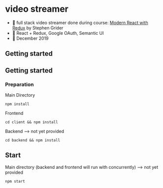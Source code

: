 # video streamer

 - :mega: full stack video streamer done during course: [Modern React with Redux](https://www.udemy.com/share/100YAOBUAcc11bTHw=/) by Stephen Grider
 - :wrench: React + Redux, Google OAuth, Semantic UI
 - :date: December 2019
  
 ## Getting started

## Getting started

### Preparation

 Main Directory 
```
npm install
```
Frontend
```
cd client && npm install
```
Backend -->  not yet provided
```
cd backend && npm install
```


## Start
Main directory (backend and frontend will run with concurrently) -->  not yet provided
```
npm start
```
